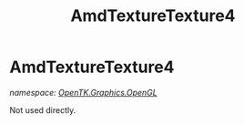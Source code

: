 ﻿---
title: AmdTextureTexture4
---

# AmdTextureTexture4
_namespace: [OpenTK.Graphics.OpenGL](N-OpenTK.Graphics.OpenGL.html)_

Not used directly.




